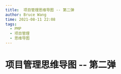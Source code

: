 ```yaml
---
title:  项目管理思维导图 -- 第二弹
author: Bruce Wang
time: 2021-08-11 22:08
tags:
  - PMP
  - 项目管理
  - 思维导图
---
```

# 项目管理思维导图 -- 第二弹